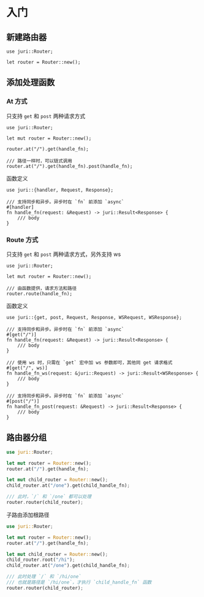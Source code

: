 # 入门

## 新建路由器

```rust,noplayground
use juri::Router;

let router = Router::new();
```

## 添加处理函数

### At 方式

只支持 `get` 和 `post` 两种请求方式

```rust,noplayground
use juri::Router;

let mut router = Router::new();

router.at("/").get(handle_fn);

/// 路径一样时，可以链式调用
router.at("/").get(handle_fn).post(handle_fn);
```

函数定义 

```rust,noplayground
use juri::{handler, Request, Response};

/// 支持同步和异步。异步时在 `fn` 前添加 `async`
#[handler]
fn handle_fn(request: &Request) -> juri::Result<Response> {
    /// body
}
```

### Route 方式

只支持 `get` 和 `post` 两种请求方式，另外支持 ws

```rust,noplayground
use juri::Router;

let mut router = Router::new();

/// 由函数提供，请求方法和路径
router.route(handle_fn);
```

函数定义 

```rust,noplayground
use juri::{get, post, Request, Response, WSRequest, WSResponse};

/// 支持同步和异步。异步时在 `fn` 前添加 `async`
#[get("/")]
fn handle_fn(request: &Request) -> juri::Result<Response> {
    /// body
}

/// 使用 ws 时，只需在 `get` 宏中加 ws 参数即可，其他同 get 请求格式
#[get("/", ws)]
fn handle_fn_ws(request: &juri::Request) -> juri::Result<WSResponse> {
    /// body
}

/// 支持同步和异步。异步时在 `fn` 前添加 `async`
#[post("/")]
fn handle_fn_post(request: &Request) -> juri::Result<Response> {
    /// body
}
```

## 路由器分组

```rust
use juri::Router;

let mut router = Router::new();
router.at("/").get(handle_fn);

let mut child_router = Router::new();
child_router.at("/one").get(child_handle_fn);

/// 此时，`/` 和 `/one` 都可以处理
router.router(child_router);
```

子路由添加根路径

```rust
use juri::Router;

let mut router = Router::new();
router.at("/").get(handle_fn);

let mut child_router = Router::new();
child_router.root("/hi");
child_router.at("/one").get(child_handle_fn);

/// 此时处理 `/` 和 `/hi/one`
/// 也就是路径是 `/hi/one`，才执行 `child_handle_fn` 函数
router.router(child_router);
```